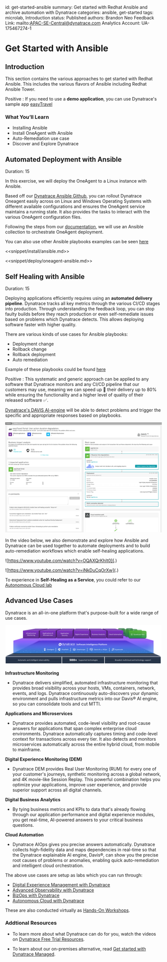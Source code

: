 id: get-started-ansible
summary: Get started with Redhat Ansible and archive automation with Dynatrace
categories: ansible, get-started
tags: microlab, Introduction
status: Published 
authors: Brandon Neo
Feedback Link: mailto:APAC-SE-Central@dynatrace.com
Analytics Account: UA-175467274-1

# Get Started with Ansible
<!-- ------------------------ -->
## Introduction

This section contains the various approaches to get started with Redhat Ansible. This includes the various flavors of Ansible including Redhat Ansible Tower.


Positive
: If you need to use a **demo application**, you can use Dynatrace's sample app [easyTravel](https://community.dynatrace.com/community/display/DL/easyTravel)

### What You’ll Learn
- Installing Ansible
- Install OneAgent with Ansible
- Auto-Remediation use case
- Discover and Explore Dynatrace

<!-- ------------------------ -->
## Automated Deployment with Ansible
Duration: 15

In this exercise, we will deploy the OneAgent to a Linux instance with Ansible.

Based off our [Dynatrace Ansible Github](https://github.com/Dynatrace/Dynatrace-OneAgent-Ansible), you can rollout Dynatrace Oneagent easily across on Linux and Windows Operating Systems with different available configurations and ensures the OneAgent service maintains a running state. It also provides the tasks to interact with the various OneAgent configuration files.

Following the steps from our [documentation](https://www.dynatrace.com/support/help/setup-and-configuration/dynatrace-oneagent/deployment-orchestration/ansible/), we will use an Ansible collection to orchestrate OneAgent deployment.

You can also use other Ansible playbooks examples can be seen [here](https://github.com/popecruzdt/dt-ansible/blob/popecruzdt/dt-oneagent-install-linux.yml)

<<snippet/install/ansible.md>>

<<snippet/deploy/oneagent-ansible.md>>

<!-- ------------------------ -->
## Self Healing with Ansible
Duration: 15

Deploying applications efficiently requires using an **automated delivery pipeline**. Dynatrace tracks all key metrics through the various CI/CD stages into production. Through understanding the feedback loop, you can stop faulty builds before they reach production or even self-remediate issues based on problems which Dynatrace detects. This allows deploying software faster with higher quality.

There are various kinds of use cases for Ansible playbooks:
* Deployment change
* Rollback change
* Rollback deployment
* Auto remediation

Example of these playbooks could be found [here](https://github.com/Dynatrace-APAC/dt-ansible-autoremediation)

Positive
: This systematic and generic approach can be applied to any software that Dynatrace monitors and any CI/CD pipeline that our customers may use, meaning we can speed up 🚀 their delivery up to 80% while ensuring the functionality and a higher level of quality of their released software ✅.

[Dynatrace's DAVIS AI-engine](https://www.dynatrace.com/platform/artificial-intelligence/) will be able to detect problems and trigger the specific and appropriate responses based on playbooks. 

![Problem-ansible](assets/get-started-ansible/problem-ansible.png)

In the video below, we also demonstrate and explore how Ansible and Dynatrace can be used together to automate deployments and to build auto-remediation workflows which enable self-healing applications.

![https://www.youtube.com/watch?v=OQAXQrKhIt0](.)

![https://www.youtube.com/watch?v=iNkDuCqOrXw](.)

To experience in **Self-Healing as a Service**, you could refer to our [Autonomous Cloud lab](/workshops/autonomous-cloud/index.html?index=..%2F..index#8)

<!-- ------------------------ -->
## Advanced Use Cases

Dynatrace is an all-in-one platform that's purpose-built for a wide range of use cases.

![Deploy](assets/get-started/dynatrace/all-in-one-platform.png)

**Infrastructure Monitoring** 
- Dynatrace delivers simplified, automated infrastructure monitoring that provides broad visibility across your hosts, VMs, containers, network, events, and logs. Dynatrace continuously auto-discovers your dynamic environment and pulls infrastructure metrics into our Davis® AI engine, so you can consolidate tools and cut MTTI.

**Applications and Microservices** 
- Dynatrace provides automated, code-level visibility and root-cause answers for applications that span complex enterprise cloud environments. Dynatrace automatically captures timing and code-level context for transactions across every tier. It also detects and monitors microservices automatically across the entire hybrid cloud, from mobile to mainframe.

**Digital Experience Monitoring (DEM)** 
- Dynatrace DEM provides Real User Monitoring (RUM) for every one of your customer's journeys, synthetic monitoring across a global network, and 4K movie-like Session Replay. This powerful combination helps you optimize your applications, improve user experience, and provide superior support across all digital channels.

**Digital Business Analytics**
- By tying business metrics and KPIs to data that's already flowing through our application performance and digital experience modules, you get real-time, AI-powered answers to your critical business questions.

**Cloud Automation**
- Dynatrace AIOps gives you precise answers automatically. Dynatrace collects high-fidelity data and maps dependencies in real-time so that the Dynatrace explainable AI engine, Davis®, can show you the precise root causes of problems or anomalies, enabling quick auto-remediation and intelligent cloud orchestration.

The above use cases are setup as labs which you can run through:
* [Digital Experience Management with Dynatrace](/workshops/dem)
* [Advanced Observability with Dynatrace](/workshops/advanced-observability)
* [BizOps with Dynatrace](/workshops/bizops)
* [Autonomous Cloud with Dynatrace](/workshops/autonomous-cloud)

These are also conducted virtually as [Hands-On Workshops](/schedule). 

### Addtional Resources

- To learn more about what Dynatrace can do for you, watch the videos on [Dynatrace Free Trial Resources](https://www.dynatrace.com/news/free-trial-resources/).

- To learn about our on-premises alternative, read [Get started with Dynatrace Managed](https://www.dynatrace.com/support/help/get-started/get-started-with-dynatrace-managed/).